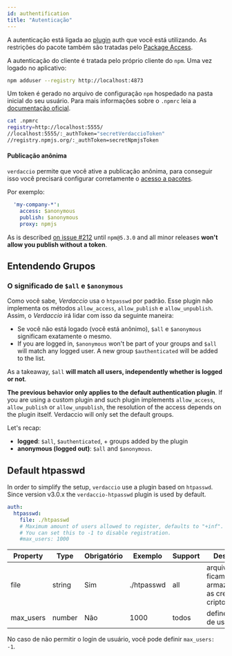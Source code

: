 ```yaml
---
id: authentification
title: "Autenticação"
---
```


A autenticação está ligada ao [plugin](plugins.md) auth que você está utilizando. As restrições do pacote também são tratadas pelo [Package Access](packages.md).

A autenticação do cliente é tratada pelo próprio cliente do `npm`. Uma vez logado no aplicativo:

```bash
npm adduser --registry http://localhost:4873
```

Um token é gerado no arquivo de configuração `npm` hospedado na pasta inicial do seu usuário. Para mais informações sobre o `.npmrc` leia a [documentação oficial](https://docs.npmjs.com/files/npmrc).

```bash
cat .npmrc
registry=http://localhost:5555/
//localhost:5555/:_authToken="secretVerdaccioToken"
//registry.npmjs.org/:_authToken=secretNpmjsToken
```

#### Publicação anônima

`verdaccio` permite que você ative a publicação anônima, para conseguir isso você precisará configurar corretamente o [acesso a pacotes](packages.md).

Por exemplo:

```yaml
  'my-company-*':
    access: $anonymous
    publish: $anonymous
    proxy: npmjs
```

As is described [on issue #212](https://github.com/verdaccio/verdaccio/issues/212#issuecomment-308578500) until `npm@5.3.0` and all minor releases **won't allow you publish without a token**.

## Entendendo Grupos

### O significado de `$all` e `$anonymous`

Como você sabe, *Verdaccio* usa o `htpasswd` por padrão. Esse plugin não implementa os métodos `allow_access`, `allow_publish` e `allow_unpublish`. Assim, o *Verdaccio* irá lidar com isso da seguinte maneira:

* Se você não está logado (você está anônimo), `$all` e `$anonymous` significam exatamente o mesmo.
* If you are logged in, `$anonymous` won't be part of your groups and `$all` will match any logged user. A new group `$authenticated` will be added to the list.

As a takeaway, `$all` **will match all users, independently whether is logged or not**.

**The previous behavior only applies to the default authentication plugin**. If you are using a custom plugin and such plugin implements `allow_access`, `allow_publish` or `allow_unpublish`, the resolution of the access depends on the plugin itself. Verdaccio will only set the default groups.

Let's recap:

* **logged**: `$all`, `$authenticated`, + groups added by the plugin
* **anonymous (logged out)**: `$all` and `$anonymous`.

## Default htpasswd

In order to simplify the setup, `verdaccio` use a plugin based on `htpasswd`. Since version v3.0.x the `verdaccio-htpasswd` plugin is used by default.

```yaml
auth:
  htpasswd:
    file: ./htpasswd
    # Maximum amount of users allowed to register, defaults to "+inf".
    # You can set this to -1 to disable registration.
    #max_users: 1000
```

| Property  | Type   | Obrigatório | Exemplo    | Support | Descrição                                                    |
| --------- | ------ | ----------- | ---------- | ------- | ------------------------------------------------------------ |
| file      | string | Sim         | ./htpasswd | all     | arquivo onde ficam armazenadas as credenciais criptografadas |
| max_users | number | Não         | 1000       | todos   | define o limite de usuários                                  |

No caso de não permitir o login de usuário, você pode definir `max_users: -1`.